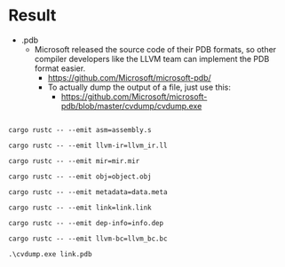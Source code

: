 # Result

- .pdb 
  - Microsoft released the source code of their PDB formats, so other compiler developers like the LLVM team can implement the PDB format easier.
    - https://github.com/Microsoft/microsoft-pdb/
    - To actually dump the output of a file, just use this:
      - https://github.com/Microsoft/microsoft-pdb/blob/master/cvdump/cvdump.exe
```

cargo rustc -- --emit asm=assembly.s

cargo rustc -- --emit llvm-ir=llvm_ir.ll

cargo rustc -- --emit mir=mir.mir

cargo rustc -- --emit obj=object.obj

cargo rustc -- --emit metadata=data.meta

cargo rustc -- --emit link=link.link

cargo rustc -- --emit dep-info=info.dep

cargo rustc -- --emit llvm-bc=llvm_bc.bc

.\cvdump.exe link.pdb

```
